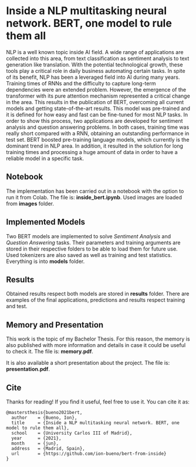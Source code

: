 # Inside a NLP multitasking neural network. BERT, one model to rule them all
NLP is a well known topic inside AI field. A wide range of applications are collected into this area, from text classification as sentiment analysis to text generation like translation. With the potential technological growth, these tools play a critical role in daily business automating certain tasks. In spite of its benefit, NLP has been a leveraged field into AI during many years. Training times of RNNs and the difficulty to capture long-term dependencies were an extended problem. However, the emergence of the transformer with its pure attention mechanism represented a critical change in the area. This results in the publication of BERT, overcoming all current models and getting state-of-the-art results. This model was pre-trained and it is defined for how easy and fast can be fine-tuned for most NLP tasks. In order to show this process, two applications are developed for sentiment analysis and question answering problems. In both cases, training time was really short compared with a RNN, obtaining an outstanding performance in test set. BERT boosted pre-training language models, which currently is the dominant trend in NLP area. In addition, it resulted in the solution for long training times and processing a huge amount of data in order to have a reliable model in a specific task.

## Notebook
The implementation has been carried out in a notebook with the option to run it from Colab. The file is: 
**inside_bert.ipynb**. Used images are loaded from **images** folder.

## Implemented Models
Two BERT models are implemented to solve _Sentiment Analysis_ and _Question Answering_ tasks. Their parameters and training arguments are stored in their respective folders to be able to load them for future use. Used tokenizers are also saved as well as training and test statistics. Everything is into **models** folder.

## Results
Obtained results respect both models are stored in **results** folder. There are examples of the final applications, predictions and results respect training and test.

## Memory and Presentation
This work is the topic of my Bachelor Thesis. For this reason, the memory is also published with more information and details in case it could be useful to check it. The file is: **memory.pdf**.

It is also available a short presentation about the project. The file is: **presentation.pdf**.

## Cite
Thanks for reading! If you find it useful, feel free to use it. You can cite it as:
```
@mastersthesis{bueno2021bert,
  author    = {Bueno, Ion},
  title     = {Inside a NLP multitasking neural network. BERT, one model to rule them all},
  school    = {University Carlos III of Madrid},
  year      = {2021},
  month     = {jun},
  address   = {Madrid, Spain},
  url       = {https://github.com/ion-bueno/bert-from-inside}
}
```
